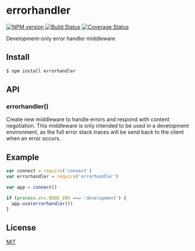 # errorhandler

[![NPM version](https://badge.fury.io/js/errorhandler.svg)](http://badge.fury.io/js/errorhandler)
[![Build Status](https://travis-ci.org/expressjs/errorhandler.svg?branch=master)](https://travis-ci.org/expressjs/errorhandler)
[![Coverage Status](https://img.shields.io/coveralls/expressjs/errorhandler.svg?branch=master)](https://coveralls.io/r/expressjs/errorhandler)

Development-only error handler middleware

## Install

```sh
$ npm install errorhandler
```

## API

### errorhandler()

Create new middleware to handle errors and respond with content negotiation.
This middleware is only intended to be used in a development environment, as
the full error stack traces will be send back to the client when an error
occurs.

## Example

```js
var connect = require('connect')
var errorhandler = require('errorhandler')

var app = connect()

if (process.env.NODE_ENV === 'development') {
  app.use(errorhandler())
}
```

## License

[MIT](LICENSE)
